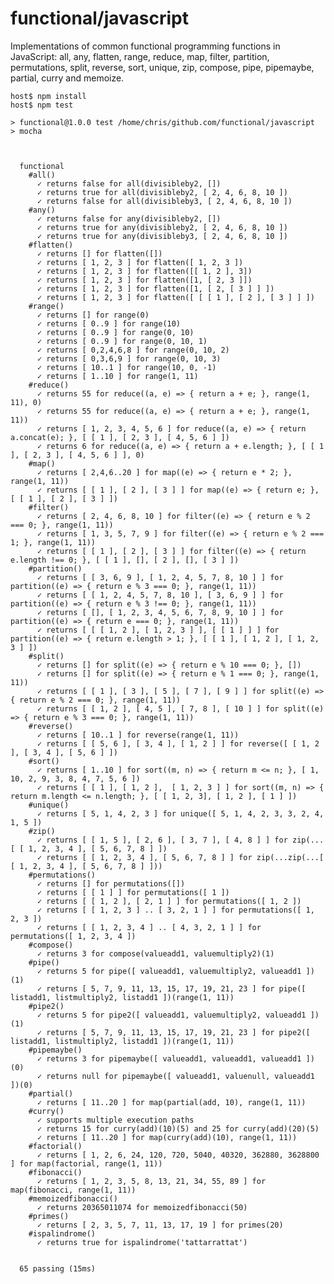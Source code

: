 # functional/javascript

Implementations of common functional programming functions in JavaScript:
all, any, flatten, range, reduce, map, filter, partition, permutations,
split, reverse, sort, unique, zip, compose, pipe, pipemaybe, partial,
curry and memoize.


    host$ npm install
    host$ npm test

    > functional@1.0.0 test /home/chris/github.com/functional/javascript
    > mocha



      functional
        #all()
          ✓ returns false for all(divisibleby2, [])
          ✓ returns true for all(divisibleby2, [ 2, 4, 6, 8, 10 ])
          ✓ returns false for all(divisibleby3, [ 2, 4, 6, 8, 10 ])
        #any()
          ✓ returns false for any(divisibleby2, [])
          ✓ returns true for any(divisibleby2, [ 2, 4, 6, 8, 10 ])
          ✓ returns true for any(divisibleby3, [ 2, 4, 6, 8, 10 ])
        #flatten()
          ✓ returns [] for flatten([])
          ✓ returns [ 1, 2, 3 ] for flatten([ 1, 2, 3 ])
          ✓ returns [ 1, 2, 3 ] for flatten([[ 1, 2 ], 3])
          ✓ returns [ 1, 2, 3 ] for flatten([1, [ 2, 3 ]])
          ✓ returns [ 1, 2, 3 ] for flatten([1, [ 2, [ 3 ] ] ])
          ✓ returns [ 1, 2, 3 ] for flatten([ [ [ 1 ], [ 2 ], [ 3 ] ] ])
        #range()
          ✓ returns [] for range(0)
          ✓ returns [ 0..9 ] for range(10)
          ✓ returns [ 0..9 ] for range(0, 10)
          ✓ returns [ 0..9 ] for range(0, 10, 1)
          ✓ returns [ 0,2,4,6,8 ] for range(0, 10, 2)
          ✓ returns [ 0,3,6,9 ] for range(0, 10, 3)
          ✓ returns [ 10..1 ] for range(10, 0, -1)
          ✓ returns [ 1..10 ] for range(1, 11)
        #reduce()
          ✓ returns 55 for reduce((a, e) => { return a + e; }, range(1, 11), 0)
          ✓ returns 55 for reduce((a, e) => { return a + e; }, range(1, 11))
          ✓ returns [ 1, 2, 3, 4, 5, 6 ] for reduce((a, e) => { return a.concat(e); }, [ [ 1 ], [ 2, 3 ], [ 4, 5, 6 ] ])
          ✓ returns 6 for reduce((a, e) => { return a + e.length; }, [ [ 1 ], [ 2, 3 ], [ 4, 5, 6 ] ], 0)
        #map()
          ✓ returns [ 2,4,6..20 ] for map((e) => { return e * 2; }, range(1, 11))
          ✓ returns [ [ 1 ], [ 2 ], [ 3 ] ] for map((e) => { return e; }, [ [ 1 ], [ 2 ], [ 3 ] ])
        #filter()
          ✓ returns [ 2, 4, 6, 8, 10 ] for filter((e) => { return e % 2 === 0; }, range(1, 11))
          ✓ returns [ 1, 3, 5, 7, 9 ] for filter((e) => { return e % 2 === 1; }, range(1, 11))
          ✓ returns [ [ 1 ], [ 2 ], [ 3 ] ] for filter((e) => { return e.length !== 0; }, [ [ 1 ], [], [ 2 ], [], [ 3 ] ])
        #partition()
          ✓ returns [ [ 3, 6, 9 ], [ 1, 2, 4, 5, 7, 8, 10 ] ] for partition((e) => { return e % 3 === 0; }, range(1, 11))
          ✓ returns [ [ 1, 2, 4, 5, 7, 8, 10 ], [ 3, 6, 9 ] ] for partition((e) => { return e % 3 !== 0; }, range(1, 11))
          ✓ returns [ [], [ 1, 2, 3, 4, 5, 6, 7, 8, 9, 10 ] ] for partition((e) => { return e === 0; }, range(1, 11))
          ✓ returns [ [ [ 1, 2 ], [ 1, 2, 3 ] ], [ [ 1 ] ] ] for partition((e) => { return e.length > 1; }, [ [ 1 ], [ 1, 2 ], [ 1, 2, 3 ] ])
        #split()
          ✓ returns [] for split((e) => { return e % 10 === 0; }, [])
          ✓ returns [] for split((e) => { return e % 1 === 0; }, range(1, 11))
          ✓ returns [ [ 1 ], [ 3 ], [ 5 ], [ 7 ], [ 9 ] ] for split((e) => { return e % 2 === 0; }, range(1, 11))
          ✓ returns [ [ 1, 2 ], [ 4, 5 ], [ 7, 8 ], [ 10 ] ] for split((e) => { return e % 3 === 0; }, range(1, 11))
        #reverse()
          ✓ returns [ 10..1 ] for reverse(range(1, 11))
          ✓ returns [ [ 5, 6 ], [ 3, 4 ], [ 1, 2 ] ] for reverse([ [ 1, 2 ], [ 3, 4 ], [ 5, 6 ] ])
        #sort()
          ✓ returns [ 1..10 ] for sort((m, n) => { return m <= n; }, [ 1, 10, 2, 9, 3, 8, 4, 7, 5, 6 ])
          ✓ returns [ [ 1 ], [ 1, 2 ],  [ 1, 2, 3 ] ] for sort((m, n) => { return m.length <= n.length; }, [ [ 1, 2, 3], [ 1, 2 ], [ 1 ] ])
        #unique()
          ✓ returns [ 5, 1, 4, 2, 3 ] for unique([ 5, 1, 4, 2, 3, 3, 2, 4, 1, 5 ])
        #zip()
          ✓ returns [ [ 1, 5 ], [ 2, 6 ], [ 3, 7 ], [ 4, 8 ] ] for zip(...[ [ 1, 2, 3, 4 ], [ 5, 6, 7, 8 ] ])
          ✓ returns [ [ 1, 2, 3, 4 ], [ 5, 6, 7, 8 ] ] for zip(...zip(...[ [ 1, 2, 3, 4 ], [ 5, 6, 7, 8 ] ]))
        #permutations()
          ✓ returns [] for permutations([])
          ✓ returns [ [ 1 ] ] for permutations([ 1 ])
          ✓ returns [ [ 1, 2 ], [ 2, 1 ] ] for permutations([ 1, 2 ])
          ✓ returns [ [ 1, 2, 3 ] .. [ 3, 2, 1 ] ] for permutations([ 1, 2, 3 ])
          ✓ returns [ [ 1, 2, 3, 4 ] .. [ 4, 3, 2, 1 ] ] for permutations([ 1, 2, 3, 4 ])
        #compose()
          ✓ returns 3 for compose(valueadd1, valuemultiply2)(1)
        #pipe()
          ✓ returns 5 for pipe([ valueadd1, valuemultiply2, valueadd1 ])(1)
          ✓ returns [ 5, 7, 9, 11, 13, 15, 17, 19, 21, 23 ] for pipe([ listadd1, listmultiply2, listadd1 ])(range(1, 11))
        #pipe2()
          ✓ returns 5 for pipe2([ valueadd1, valuemultiply2, valueadd1 ])(1)
          ✓ returns [ 5, 7, 9, 11, 13, 15, 17, 19, 21, 23 ] for pipe2([ listadd1, listmultiply2, listadd1 ])(range(1, 11))
        #pipemaybe()
          ✓ returns 3 for pipemaybe([ valueadd1, valueadd1, valueadd1 ])(0)
          ✓ returns null for pipemaybe([ valueadd1, valuenull, valueadd1 ])(0)
        #partial()
          ✓ returns [ 11..20 ] for map(partial(add, 10), range(1, 11))
        #curry()
          ✓ supports multiple execution paths
          ✓ returns 15 for curry(add)(10)(5) and 25 for curry(add)(20)(5)
          ✓ returns [ 11..20 ] for map(curry(add)(10), range(1, 11))
        #factorial()
          ✓ returns [ 1, 2, 6, 24, 120, 720, 5040, 40320, 362880, 3628800 ] for map(factorial, range(1, 11))
        #fibonacci()
          ✓ returns [ 1, 2, 3, 5, 8, 13, 21, 34, 55, 89 ] for map(fibonacci, range(1, 11))
        #memoizedfibonacci()
          ✓ returns 20365011074 for memoizedfibonacci(50)
        #primes()
          ✓ returns [ 2, 3, 5, 7, 11, 13, 17, 19 ] for primes(20)
        #ispalindrome()
          ✓ returns true for ispalindrome('tattarrattat')


      65 passing (15ms)
